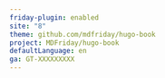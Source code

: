 ```yaml
---
friday-plugin: enabled
site: "8"
theme: github.com/mdfriday/hugo-book
project: MDFriday/hugo-book
defaultLanguage: en
ga: GT-XXXXXXXXX
---
```


